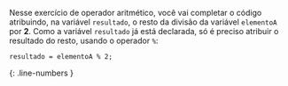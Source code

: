 Nesse exercício de operador aritmético, você vai completar o código atribuindo, na variável `resultado`, o resto da divisão da variável `elementoA` por **2**. Como a variável `resultado` já está declarada, só é preciso atribuir o resultado do resto, usando o operador `%`:

```language-javascript
resultado = elementoA % 2;
```
{: .line-numbers }
